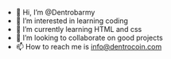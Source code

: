 - 👋 Hi, I’m @Dentrobarmy
- 👀 I’m interested in learning coding
- 🌱 I’m currently learning HTML and css
- 💞️ I’m looking to collaborate on good projects
- 📫 How to reach me is info@dentrocoin.com

<!---
Dentrobarmy/Dentrobarmy is a ✨ special ✨ repository because its `README.md` (this file) appears on your GitHub profile.
You can click the Preview link to take a look at your changes.
--->
